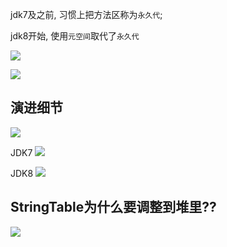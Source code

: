 jdk7及之前, 习惯上把方法区称为`永久代`;

jdk8开始, 使用`元空间`取代了`永久代`

![](https://youpaiyun.zongqilive.cn/image/20200527152652.png)

![](https://youpaiyun.zongqilive.cn/image/20200527152659.png)

## 演进细节
![](https://youpaiyun.zongqilive.cn/image/20200527195914.png)

JDK7
![](https://youpaiyun.zongqilive.cn/image/20200527200424.png)

JDK8
![](https://youpaiyun.zongqilive.cn/image/20200527200446.png)

## StringTable为什么要调整到堆里??
![](https://youpaiyun.zongqilive.cn/image/20200527201235.png)








